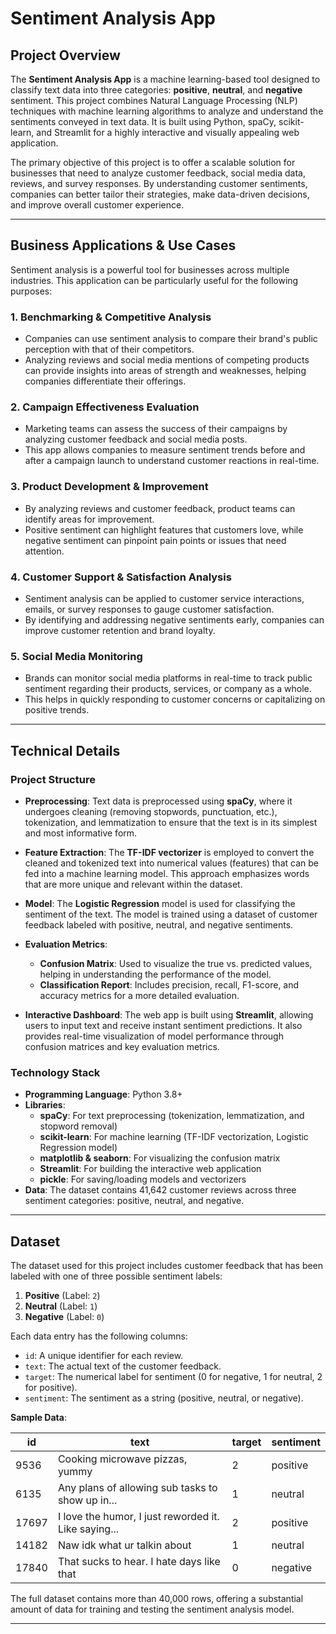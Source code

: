 # Sentiment Analysis App

## Project Overview

The **Sentiment Analysis App** is a machine learning-based tool designed to classify text data into three categories: **positive**, **neutral**, and **negative** sentiment. This project combines Natural Language Processing (NLP) techniques with machine learning algorithms to analyze and understand the sentiments conveyed in text data. It is built using Python, spaCy, scikit-learn, and Streamlit for a highly interactive and visually appealing web application.

The primary objective of this project is to offer a scalable solution for businesses that need to analyze customer feedback, social media data, reviews, and survey responses. By understanding customer sentiments, companies can better tailor their strategies, make data-driven decisions, and improve overall customer experience.

---

## Business Applications & Use Cases

Sentiment analysis is a powerful tool for businesses across multiple industries. This application can be particularly useful for the following purposes:

### 1. **Benchmarking & Competitive Analysis**
   - Companies can use sentiment analysis to compare their brand's public perception with that of their competitors.
   - Analyzing reviews and social media mentions of competing products can provide insights into areas of strength and weaknesses, helping companies differentiate their offerings.

### 2. **Campaign Effectiveness Evaluation**
   - Marketing teams can assess the success of their campaigns by analyzing customer feedback and social media posts.
   - This app allows companies to measure sentiment trends before and after a campaign launch to understand customer reactions in real-time.

### 3. **Product Development & Improvement**
   - By analyzing reviews and customer feedback, product teams can identify areas for improvement.
   - Positive sentiment can highlight features that customers love, while negative sentiment can pinpoint pain points or issues that need attention.

### 4. **Customer Support & Satisfaction Analysis**
   - Sentiment analysis can be applied to customer service interactions, emails, or survey responses to gauge customer satisfaction.
   - By identifying and addressing negative sentiments early, companies can improve customer retention and brand loyalty.

### 5. **Social Media Monitoring**
   - Brands can monitor social media platforms in real-time to track public sentiment regarding their products, services, or company as a whole.
   - This helps in quickly responding to customer concerns or capitalizing on positive trends.

---

## Technical Details

### Project Structure

- **Preprocessing**: Text data is preprocessed using **spaCy**, where it undergoes cleaning (removing stopwords, punctuation, etc.), tokenization, and lemmatization to ensure that the text is in its simplest and most informative form.
  
- **Feature Extraction**: The **TF-IDF vectorizer** is employed to convert the cleaned and tokenized text into numerical values (features) that can be fed into a machine learning model. This approach emphasizes words that are more unique and relevant within the dataset.

- **Model**: The **Logistic Regression** model is used for classifying the sentiment of the text. The model is trained using a dataset of customer feedback labeled with positive, neutral, and negative sentiments.

- **Evaluation Metrics**: 
  - **Confusion Matrix**: Used to visualize the true vs. predicted values, helping in understanding the performance of the model.
  - **Classification Report**: Includes precision, recall, F1-score, and accuracy metrics for a more detailed evaluation.
  
- **Interactive Dashboard**: The web app is built using **Streamlit**, allowing users to input text and receive instant sentiment predictions. It also provides real-time visualization of model performance through confusion matrices and key evaluation metrics.

### Technology Stack

- **Programming Language**: Python 3.8+
- **Libraries**:
  - **spaCy**: For text preprocessing (tokenization, lemmatization, and stopword removal)
  - **scikit-learn**: For machine learning (TF-IDF vectorization, Logistic Regression model)
  - **matplotlib & seaborn**: For visualizing the confusion matrix
  - **Streamlit**: For building the interactive web application
  - **pickle**: For saving/loading models and vectorizers
- **Data**: The dataset contains 41,642 customer reviews across three sentiment categories: positive, neutral, and negative.

---

## Dataset

The dataset used for this project includes customer feedback that has been labeled with one of three possible sentiment labels:

1. **Positive** (Label: `2`)
2. **Neutral** (Label: `1`)
3. **Negative** (Label: `0`)

Each data entry has the following columns:
- `id`: A unique identifier for each review.
- `text`: The actual text of the customer feedback.
- `target`: The numerical label for sentiment (0 for negative, 1 for neutral, 2 for positive).
- `sentiment`: The sentiment as a string (positive, neutral, or negative).

**Sample Data**:

| id   | text                                                   | target | sentiment |
|------|--------------------------------------------------------|--------|-----------|
| 9536 | Cooking microwave pizzas, yummy                        | 2      | positive  |
| 6135 | Any plans of allowing sub tasks to show up in...        | 1      | neutral   |
| 17697| I love the humor, I just reworded it. Like saying...    | 2      | positive  |
| 14182| Naw idk what ur talkin about                           | 1      | neutral   |
| 17840| That sucks to hear. I hate days like that               | 0      | negative  |

The full dataset contains more than 40,000 rows, offering a substantial amount of data for training and testing the sentiment analysis model.

---

<!-- ## Usage

### Running the App Locally

1. **Clone the Repository**:
   ```bash
   git clone https://github.com/PaolaGaray/SocialMediaSentimentAnalysis
   cd Sentiment-Analysis-App
   ``` -->
